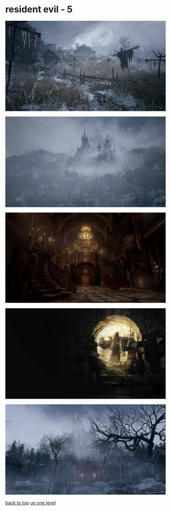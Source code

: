 # resident evil - 5
[![2931-1920x1080-desktop-1080p-resident-evil-village-background.jpg](/desktop/resident%20evil/2931-1920x1080-desktop-1080p-resident-evil-village-background.jpg "2931-1920x1080-desktop-1080p-resident-evil-village-background.jpg")](/desktop/resident%20evil/2931-1920x1080-desktop-1080p-resident-evil-village-background.jpg)

[![2939-3840x2160-desktop-4k-resident-evil-village-wallpaper-image.jpg](/desktop/resident%20evil/2939-3840x2160-desktop-4k-resident-evil-village-wallpaper-image.jpg "2939-3840x2160-desktop-4k-resident-evil-village-wallpaper-image.jpg")](/desktop/resident%20evil/2939-3840x2160-desktop-4k-resident-evil-village-wallpaper-image.jpg)

[![89c8b1623675b7c5_peakpx (8).jpg](/desktop/resident%20evil/89c8b1623675b7c5_peakpx%20(8).jpg "89c8b1623675b7c5_peakpx (8).jpg")](/desktop/resident%20evil/89c8b1623675b7c5_peakpx%20(8).jpg)

[![resident-evil-8-village-4k-wallpaper-3840x2160-uhdpaper.com-53.1_a.jpg](/desktop/resident%20evil/resident-evil-8-village-4k-wallpaper-3840x2160-uhdpaper.com-53.1_a.jpg "resident-evil-8-village-4k-wallpaper-3840x2160-uhdpaper.com-53.1_a.jpg")](/desktop/resident%20evil/resident-evil-8-village-4k-wallpaper-3840x2160-uhdpaper.com-53.1_a.jpg)

[![resident-evil-village-uhdpaper.com-4K-5.2051.jpg](/desktop/resident%20evil/resident-evil-village-uhdpaper.com-4K-5.2051.jpg "resident-evil-village-uhdpaper.com-4K-5.2051.jpg")](/desktop/resident%20evil/resident-evil-village-uhdpaper.com-4K-5.2051.jpg)



[back to top](#)
[up one level](/desktop/README.MD)
